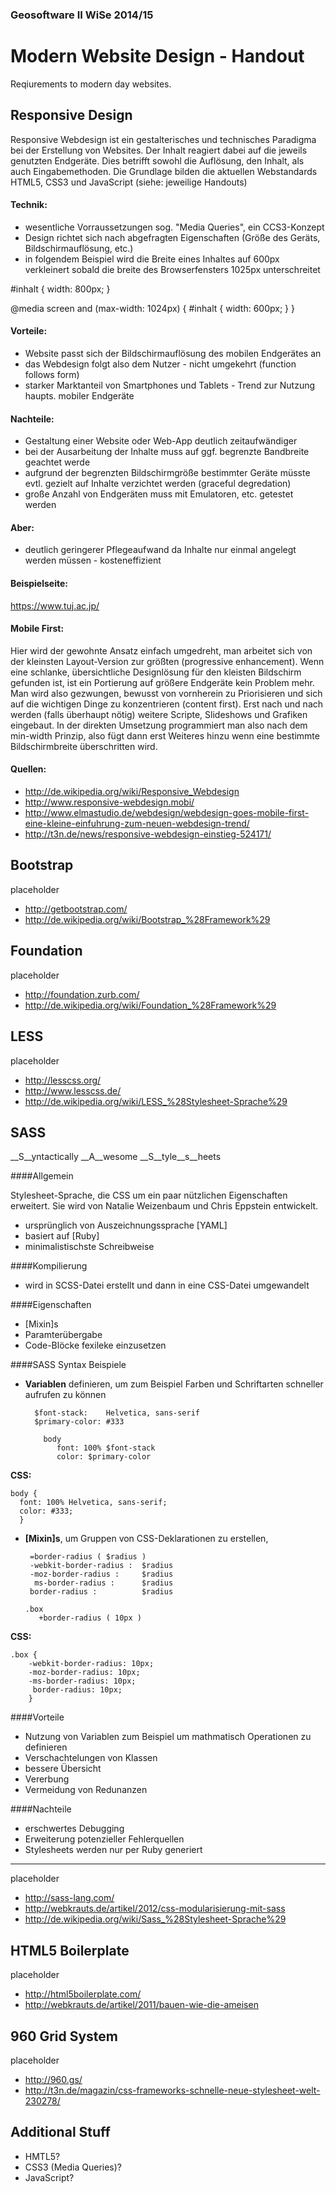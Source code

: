### Geosoftware II WiSe 2014/15

# Modern Website Design - Handout

Reqiurements to modern day websites.

## Responsive Design

Responsive Webdesign ist ein gestalterisches und technisches Paradigma bei der Erstellung von Websites.
Der Inhalt reagiert dabei auf die jeweils genutzten Endgeräte. 
Dies betrifft sowohl die Auflösung, den Inhalt, als auch Eingabemethoden.
Die Grundlage bilden die aktuellen Webstandards HTML5, CSS3 und JavaScript (siehe: jeweilige Handouts)

#### Technik:

* wesentliche Vorraussetzungen sog. "Media Queries", ein CCS3-Konzept
* Design richtet sich nach abgefragten Eigenschaften (Größe des Geräts, Bildschirmauflösung, etc.)
* in folgendem Beispiel wird die Breite eines Inhaltes auf 600px verkleinert sobald die breite des Browserfensters 1025px unterschreitet

#inhalt {
   width: 800px;
}
 
@media screen and (max-width: 1024px) {
   #inhalt {
      width: 600px;
   }
}

#### Vorteile:

* Website passt sich der Bildschirmauflösung des mobilen Endgerätes an
* das Webdesign folgt also dem Nutzer - nicht umgekehrt (function follows form)
* starker Marktanteil von Smartphones und Tablets - Trend zur Nutzung haupts. mobiler Endgeräte


#### Nachteile:

* Gestaltung einer Website oder Web-App deutlich zeitaufwändiger
* bei der Ausarbeitung der Inhalte muss auf ggf. begrenzte Bandbreite geachtet werde
* aufgrund der begrenzten Bildschirmgröße bestimmter Geräte müsste evtl. gezielt auf Inhalte verzichtet werden (graceful degredation)
* große Anzahl von Endgeräten muss mit Emulatoren, etc. getestet werden

#### Aber:

* deutlich geringerer Pflegeaufwand da Inhalte nur einmal angelegt werden müssen - kosteneffizient

#### Beispielseite:

https://www.tuj.ac.jp/

#### Mobile First:

Hier wird der gewohnte Ansatz einfach umgedreht, man arbeitet sich von der kleinsten Layout-Version zur größten (progressive enhancement).
Wenn eine schlanke, übersichtliche Designlösung für den kleisten Bildschirm gefunden ist, ist ein Portierung auf größere Endgeräte kein Problem mehr.
Man wird also gezwungen, bewusst von vornherein zu Priorisieren und sich auf die wichtigen Dinge zu konzentrieren (content first).
Erst nach und nach werden (falls überhaupt nötig) weitere Scripte, Slideshows und Grafiken eingebaut.
In der direkten Umsetzung programmiert man also nach dem min-width Prinzip, also fügt dann erst Weiteres hinzu wenn eine bestimmte Bildschirmbreite überschritten wird.

#### Quellen:

* http://de.wikipedia.org/wiki/Responsive_Webdesign
* http://www.responsive-webdesign.mobi/
* http://www.elmastudio.de/webdesign/webdesign-goes-mobile-first-eine-kleine-einfuhrung-zum-neuen-webdesign-trend/
* http://t3n.de/news/responsive-webdesign-einstieg-524171/

## Bootstrap

placeholder
* http://getbootstrap.com/
* http://de.wikipedia.org/wiki/Bootstrap_%28Framework%29

## Foundation

placeholder
* http://foundation.zurb.com/
* http://de.wikipedia.org/wiki/Foundation_%28Framework%29

## LESS

placeholder
* http://lesscss.org/
* http://www.lesscss.de/
* http://de.wikipedia.org/wiki/LESS_%28Stylesheet-Sprache%29

## SASS


__S__yntactically __A__wesome __S__tyle__s__heets

####Allgemein 
 

Stylesheet-Sprache, die CSS um ein paar nützlichen Eigenschaften erweitert. Sie wird von Natalie Weizenbaum und Chris Eppstein entwickelt.

* ursprünglich von Auszeichnungssprache [YAML]
* basiert auf [Ruby]
* minimalistischste Schreibweise

####Kompilierung
* wird in SCSS-Datei erstellt und dann in eine CSS-Datei umgewandelt

####Eigenschaften
* [Mixin]s
* Paramterübergabe 
* Code-Blöcke fexileke einzusetzen

####SASS Syntax Beispiele    
  
* __Variablen__ definieren, um zum Beispiel Farben und Schriftarten schneller aufrufen zu können
    
        
        $font-stack:    Helvetica, sans-serif
        $primary-color: #333

          body
             font: 100% $font-stack
             color: $primary-color



__CSS:__

          
    body {
      font: 100% Helvetica, sans-serif;
      color: #333;
      }      
 
* __[Mixin]s__, um Gruppen von CSS-Deklarationen zu erstellen, 

    
       =border-radius ( $radius ) 
       -webkit-border-radius :  $radius 
       -moz-border-radius :     $radius 
        ms-border-radius :      $radius 
       border-radius :          $radius      
       
      .box 
         +border-radius ( 10px )

__CSS:__ 

          
    .box {
        -webkit-border-radius: 10px;
        -moz-border-radius: 10px;
        -ms-border-radius: 10px;
         border-radius: 10px;
        }


####Vorteile

* Nutzung von Variablen zum Beispiel um mathmatisch Operationen zu definieren
* Verschachtelungen von Klassen 
* bessere Übersicht 
* Vererbung 
* Vermeidung von Redunanzen 

####Nachteile

* erschwertes Debugging 
* Erweiterung potenzieller Fehlerquellen
* Stylesheets werden nur per Ruby generiert


---
placeholder
* http://sass-lang.com/
* http://webkrauts.de/artikel/2012/css-modularisierung-mit-sass
* http://de.wikipedia.org/wiki/Sass_%28Stylesheet-Sprache%29

## HTML5 Boilerplate

placeholder
* http://html5boilerplate.com/
* http://webkrauts.de/artikel/2011/bauen-wie-die-ameisen

## 960 Grid System

placeholder
* http://960.gs/
* http://t3n.de/magazin/css-frameworks-schnelle-neue-stylesheet-welt-230278/

## Additional Stuff

* HMTL5?
* CSS3 (Media Queries)?
* JavaScript?

